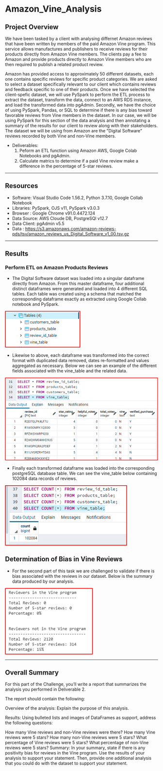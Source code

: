 # Amazon_Vine_Analysis

## Project Overview

We have been tasked by a client with analysing differnet Amazon reviews that have been written by members of the paid Amazon Vine program. This service allows manufactures and publishers to receive reviews for their products directly from Amazon Vine members. The clients pay a fee to Amazon and provide products directly to Amazon Vine members who are then required to publish a related product review.

Amazon has provided access to approximately 50 different datasets, each one contains specific reviews for specific product categories. We are asked to  select a dataset specifically relevant to our client which contains reviews and feedback specific to one of their products. Once we have selected the client-spefic dataset, we will use PySpark to perform the ETL process to extract the dataset, transform the data, connect to an AWS RDS instance, and load the transformed data into pgAdmin. Secondly, we have the choice of using PySpark, Pandas, or SQL to determine if there is any bias toward favorable reviews from Vine members in the dataset. In our case, we will be using PySpark for this section of the data analysis and then annotating a summary of the results for our client to review along with their stakeholders. The dataset we will be using from Amazon are the "Digital Software" reviews recorded by both Vine and non-Vine members.

- Deliverables:
  1. Peform an ETL function using Amazon AWS, Google Colab Notebooks and pgAdmin.
  2. Calculate matrics to determine if a paid Vine review make a difference in the percentage of 5-star reviews.

------------------------------------------------------------------------------------------------------------

## Resources
- Software: Visual Studio Code 1.56.2, Python 3.7.10, Google Collab Notebook
- Libraries: PySpark, OJS v11, PySpark v3.0.3
- Browser : Google Chrome v91.0.4472.124
- Data Source: AWS Cloude DB, PostgreSQl v12.7
- Data Client: pgAdmin v5.5
- Data : https://s3.amazonaws.com/amazon-reviews-pds/tsv/amazon_reviews_us_Digital_Software_v1_00.tsv.gz
------------------------------------------------------------------------------------------------------------

## Results

### Perform ETL on Amazon Products Reviews

- The Digital Software dataset was loaded into a singular dataframe directly from Amazon. From this master dataframe, four additional distinct dataframes were generated and loaded into 4 different SQL tables. Each table was created using a schema that matched the corresponding dataframe exactly as extracted using Google Collab notebook and PySpark.

![Image1](images/1CreateTables_1.png)

- Likewise to above, each dataframe was transformed into the correct format with duplicated data removed, dates re-formatted and values aggregated as necessary. Below we can see an example of the different fields associated with the vine_table and the related data.

![Image2](images/2LoadedTables1.png)

- Finally each transformed dataframe was loaded into the corresponding postgreSQL database table. We can see the vine_table below containing 102084 data records of reviews.

![Image3](images/3CountTableRows1.png)


## Determination of Bias in Vine Reviews

- For the second part of this task we are challenged to validate if there is bias associated with the reviews in our dataset. Below is the summary data produced by our analysis.

![Image4](images/4VineSummary1.png)

------------------------------------------------------------------------------------------------------------

## Overall Summary

For this part of the Challenge, you’ll write a report that summarizes the analysis you performed in Deliverable 2.

The report should contain the following:

Overview of the analysis: Explain the purpose of this analysis.

Results: Using bulleted lists and images of DataFrames as support, address the following questions:

How many Vine reviews and non-Vine reviews were there?
How many Vine reviews were 5 stars? How many non-Vine reviews were 5 stars?
What percentage of Vine reviews were 5 stars? What percentage of non-Vine reviews were 5 stars?
Summary: In your summary, state if there is any positivity bias for reviews in the Vine program. Use 
the results of your analysis to support your statement. Then, provide one additional analysis that you 
could do with the dataset to support your statement.